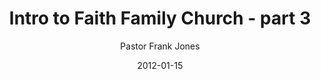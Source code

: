 ---
lunr: "true"
title: "Intro to Faith Family Church - part 3"
author: "Pastor Frank Jones"
postDate: "01-15-2012"
date: 2012-01-15
category: "sermons"
slug: "2012/01/IntroToFFC_pt3"
icon: microphone
audioLink: "IntroToFFC_pt3"
tags: []
mp3: "IntroToFFC_pt3/01152012.mp3"
ogg: "IntroToFFC_pt3/01152012.ogg"
linkurl: "https://archive.org/download/IntroToFFC_pt3/IntroToFFC_pt3_files.xml"
ipath: "https://archive.org/download/IntroToFFC_pt3/01152012.mp3"
layout: sermon.html
---